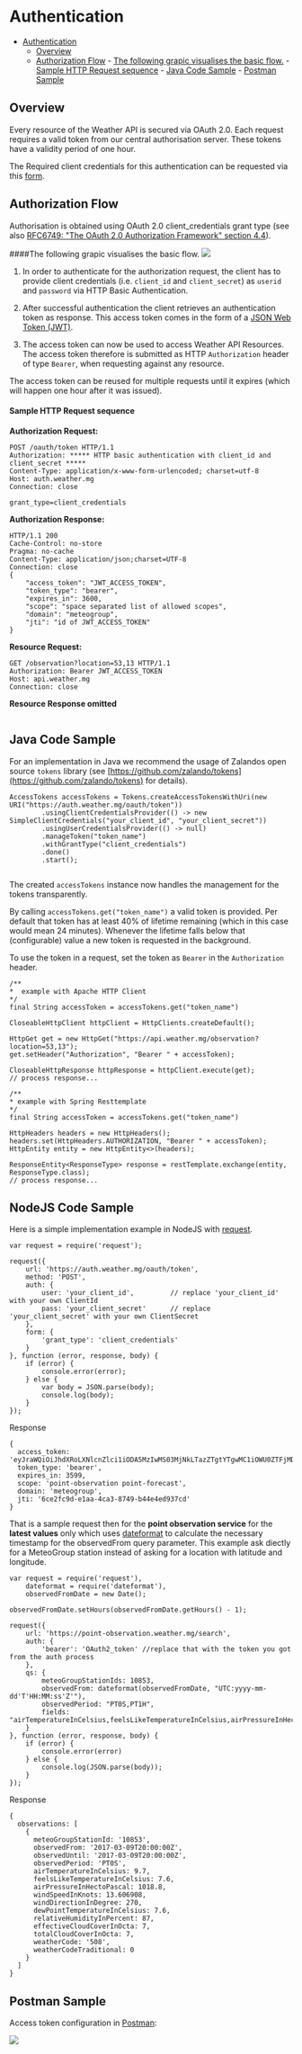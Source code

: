 # Authentication

<!-- TOC -->
- [Authentication](#authentication)
    - [Overview](#overview)
    - [Authorization Flow](#authorization-flow)
           - [The following grapic visualises the basic flow.](#the-following-grapic-visualises-the-basic-flow)
           - [Sample HTTP Request sequence](#sample-http-request-sequence)
           - [Java Code Sample](#java-code-sample)
           - [Postman Sample](#postman-sample)
<!-- /TOC -->


## Overview
Every resource of the Weather API is secured via OAuth 2.0. Each request requires a valid token from our central authorisation server. These tokens have a validity period of one hour.

The Required client credentials for this authentication can be requested via this [form](https://meteogroup.zendesk.com/hc/en-gb/requests/new?ticket_form_id=64951).

## Authorization Flow

Authorisation is obtained using OAuth 2.0 client_credentials grant type (see also [RFC6749: "The OAuth 2.0 Authorization Framework" section 4.4](https://tools.ietf.org/html/rfc6749#section-4.4)).

####The following grapic visualises the basic flow.
![](./Authorisation_Flow.png)

1) In order to authenticate for the authorization request, the client has to provide client credentials (i.e. ```client_id``` and ```client_secret```) as ```userid``` and ```password``` via HTTP Basic Authentication.

2) After successful authentication the client retrieves an authentication token as response. This access token comes in the form of a [JSON Web Token (JWT)](https://jwt.io/introduction/). 

3) The access token can now be used to access Weather API Resources. The access token therefore is submitted as HTTP ```Authorization``` header of type ```Bearer```, when requesting against any resource.

The access token can be reused for multiple requests until it expires (which will happen one hour after it was issued).


#### Sample HTTP Request sequence
__Authorization Request:__

```
POST /oauth/token HTTP/1.1
Authorization: ***** HTTP basic authentication with client_id and client_secret *****
Content-Type: application/x-www-form-urlencoded; charset=utf-8
Host: auth.weather.mg
Connection: close

grant_type=client_credentials
```

__Authorization Response:__ 

```
HTTP/1.1 200 
Cache-Control: no-store
Pragma: no-cache
Content-Type: application/json;charset=UTF-8
Connection: close
{
    "access_token": "JWT_ACCESS_TOKEN",
    "token_type": "bearer",
    "expires_in": 3600,
    "scope": "space separated list of allowed scopes",
    "domain": "meteogroup",
    "jti": "id of JWT_ACCESS_TOKEN"
}
```
__Resource Request:__

```
GET /observation?location=53,13 HTTP/1.1
Authorization: Bearer JWT_ACCESS_TOKEN
Host: api.weather.mg
Connection: close
```
__Resource Response omitted__

```...
```

## Java Code Sample

For an implementation in Java we recommend the usage of Zalandos open source ```tokens``` library (see [https://github.com/zalando/tokens](https://github.com/zalando/tokens) for details).

``` 
AccessTokens accessTokens = Tokens.createAccessTokensWithUri(new URI("https://auth.weather.mg/oauth/token"))
        .usingClientCredentialsProvider(() -> new SimpleClientCredentials("your_client_id", "your_client_secret"))
        .usingUserCredentialsProvider(() -> null)
        .manageToken("token_name")
        .withGrantType("client_credentials")
        .done()
        .start();
        
```

The created ```accessTokens``` instance now handles the management for the tokens transparently. 

By calling ```accessTokens.get("token_name")``` a valid token is provided. Per default that token has at least 40% of lifetime remaining (which in this case would mean 24 minutes). Whenever the lifetime falls below that (configurable) value a new token is requested in the background.

To use the token in a request, set the token as ```Bearer``` in the ```Authorization``` header.


```
/**
*  example with Apache HTTP Client
*/
final String accessToken = accessTokens.get("token_name")

CloseableHttpClient httpClient = HttpClients.createDefault();

HttpGet get = new HttpGet("https://api.weather.mg/observation?location=53,13");
get.setHeader("Authorization", "Bearer " + accessToken);

CloseableHttpResponse httpResponse = httpClient.execute(get);
// process response...
```

```
/**
* example with Spring Resttemplate
*/
final String accessToken = accessTokens.get("token_name")

HttpHeaders headers = new HttpHeaders();
headers.set(HttpHeaders.AUTHORIZATION, "Bearer " + accessToken);
HttpEntity entity = new HttpEntity<>(headers);

ResponseEntity<ResponseType> response = restTemplate.exchange(entity, ResponseType.class);
// process response...

```
## NodeJS Code Sample

Here is a simple implementation example in NodeJS with [request](https://www.npmjs.com/package/request).

```
var request = require('request');

request({
    url: 'https://auth.weather.mg/oauth/token',
    method: 'POST',
    auth: {
        user: 'your_client_id',         // replace 'your_client_id' with your own ClientId 
        pass: 'your_client_secret'      // replace 'your_client_secret' with your own ClientSecret
    },
    form: {
        'grant_type': 'client_credentials'
    }
}, function (error, response, body) {
    if (error) {
        console.error(error);
    } else {
        var body = JSON.parse(body);
        console.log(body);
    }
});

```
Response
```
{
  access_token: 'eyJraWQiOiJhdXRoLXNlcnZlci1iODA5MzIwMS03MjNkLTazZTgtYTgwMC1iOWU0ZTFjMDIxMGQiLCJhbGciOiJSUzI1NiJ1.eyJzdWIiOiJhbmRyZS5zY2hhZGUiLCJzY29wZSI6WyJwb2ludC1vYnNlcnZhdGlvbiIsInBvaW50LWZvcmVjYXN0Il0sImRvbWFpbiI6Im1ldGVvZ3JvdXAiLCJleHAiOjE0ODkxNDQyMTIsImp0aSI6IjZjZTJmYzlkLWUxYWEtNGNhMy04NzQ5LWI0NGU0ZWQ5MzdjZCIsImNsaWVudF8pZCI7ImFuZHJlLnNjaGFkZSJ9.XC8spP9mQICozXpmFx8PE8RFtKeZ1M0CNp0MWPMtqD3XiWp8ve1FJ_qoPImTbsS0QUlmvquGf3j0A8QeQ5QJyQ',
  token_type: 'bearer',
  expires_in: 3599,
  scope: 'point-observation point-forecast',
  domain: 'meteogroup',
  jti: '6ce2fc9d-e1aa-4ca3-8749-b44e4ed937cd'
}
```

That is a sample request then for the **point observation service** for the **latest values** only which uses [dateformat](https://www.npmjs.com/package/dateformat) to calculate the necessary timestamp for the observedFrom query parameter. This example ask diectly for a MeteoGroup station instead of asking for a location with latitude and longitude.
```
var request = require('request'),
    dateformat = require('dateformat'),
    observedFromDate = new Date();

observedFromDate.setHours(observedFromDate.getHours() - 1);

request({
    url: 'https://point-observation.weather.mg/search',
    auth: {
        'bearer': 'OAuth2_token' //replace that with the token you got from the auth process
    },
    qs: {
        meteoGroupStationIds: 10853,
        observedFrom: dateformat(observedFromDate, "UTC:yyyy-mm-dd'T'HH:MM:ss'Z'"),
        observedPeriod: "PT0S,PT1H",
        fields: "airTemperatureInCelsius,feelsLikeTemperatureInCelsius,airPressureInHectoPascal,windSpeedInKnots,windDirectionInDegree,dewPointTemperatureInCelsius,relativeHumidityInPercent,effectiveCloudCoverInOcta,totalCloudCoverInOcta,weatherCode,weatherCodeTraditional,windGustInKnots,precipitationAmountInMillimeter"
    }
}, function (error, response, body) {
    if (error) {
        console.error(error)
    } else {
        console.log(JSON.parse(body));
    }
});

```
Response
```
{
  observations: [
    {
      meteoGroupStationId: '10853',
      observedFrom: '2017-03-09T20:00:00Z',
      observedUntil: '2017-03-09T20:00:00Z',
      observedPeriod: 'PT0S',
      airTemperatureInCelsius: 9.7,
      feelsLikeTemperatureInCelsius: 7.6,
      airPressureInHectoPascal: 1018.8,
      windSpeedInKnots: 13.606908,
      windDirectionInDegree: 270,
      dewPointTemperatureInCelsius: 7.6,
      relativeHumidityInPercent: 87,
      effectiveCloudCoverInOcta: 7,
      totalCloudCoverInOcta: 7,
      weatherCode: '508',
      weatherCodeTraditional: 0
    }
  ]
}
```




## Postman Sample

Access token configuration in [Postman](https://www.getpostman.com):

![](./postman.png)
